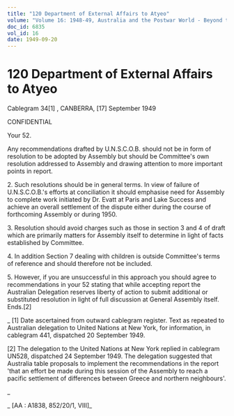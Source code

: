 ```yaml
---
title: "120 Department of External Affairs to Atyeo"
volume: "Volume 16: 1948-49, Australia and the Postwar World - Beyond the Region"
doc_id: 6835
vol_id: 16
date: 1949-09-20
---
```


# 120 Department of External Affairs to Atyeo

Cablegram 34[1] , CANBERRA, [17] September 1949

CONFIDENTIAL

Your 52.

Any recommendations drafted by U.N.S.C.O.B. should not be in form of resolution to be adopted by Assembly but should be Committee's own resolution addressed to Assembly and drawing attention to more important points in report.

2\. Such resolutions should be in general terms. In view of failure of U.N.S.C.O.B.'s efforts at conciliation it should emphasise need for Assembly to complete work initiated by Dr. Evatt at Paris and Lake Success and achieve an overall settlement of the dispute either during the course of forthcoming Assembly or during 1950.

3\. Resolution should avoid charges such as those in section 3 and 4 of draft which are primarily matters for Assembly itself to determine in light of facts established by Committee.

4\. In addition Section 7 dealing with children is outside Committee's terms of reference and should therefore not be included.

5\. However, if you are unsuccessful in this approach you should agree to recommendations in your 52 stating that while accepting report the Australian Delegation reserves liberty of action to submit additional or substituted resolution in light of full discussion at General Assembly itself. Ends.[2]

_ [1] Date ascertained from outward cablegram register. Text as repeated to Australian delegation to United Nations at New York, for information, in cablegram 441, dispatched 20 September 1949.

[2] The delegation to the United Nations at New York replied in cablegram UN528, dispatched 24 September 1949. The delegation suggested that Australia table proposals to implement the recommendations in the report 'that an effort be made during this session of the Assembly to reach a pacific settlement of differences between Greece and northern neighbours'.

_

_ [AA : A1838, 852/20/1, VIII]_
